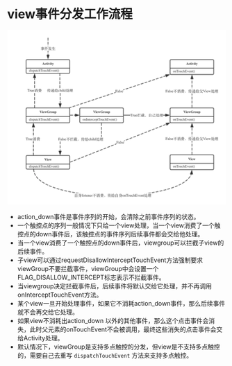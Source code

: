 # view事件分发工作流程

![event_dispatch](.\img\event_dispatch.png)

- action_down事件是事件序列的开始，会清除之前事件序列的状态。
- 一个触控点的序列一般情况下只给一个view处理，当一个view消费了一个触控点的down事件后，该触控点的事件序列后续事件都会交给他处理。
- 当一个view消费了一个触控点的down事件后，viewgroup可以拦截子view的后续事件。
- 子view可以通过requestDisallowInterceptTouchEvent方法强制要求viewGroup不要拦截事件，viewGroup中会设置一个FLAG_DISALLOW_INTERCEPT标志表示不拦截事件。
- 当viewgroup决定拦截事件后，后续事件将默认交给它处理，并不再调用onInterceptTouchEvent方法。
- 某个view一旦开始处理事件，如果它不消耗action_down事件，那么后续事件就不会再交给它处理。
- 如果view不消耗出action_down 以外的其他事件，那么这个点击事件会消失，此时父元素的onTouchEvent不会被调用，最终这些消失的点击事件会交给Activity处理。
- 默认情况下，viewGroup是支持多点触控的分发，但view是不支持多点触控的，需要自己去重写 `dispatchTouchEvent` 方法来支持多点触控。